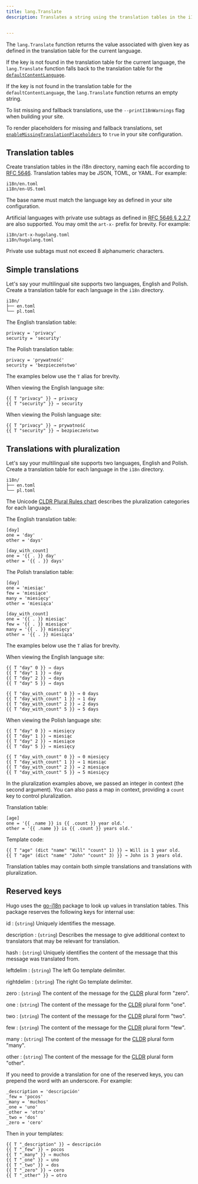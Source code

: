 ```yaml
---
title: lang.Translate
description: Translates a string using the translation tables in the i18n directory.


---
```


The `lang.Translate` function returns the value associated with given key as defined in the translation table for the current language. 

If the key is not found in the translation table for the current language, the `lang.Translate` function falls back to the translation table for the [`defaultContentLanguage`].

[`defaultContentLanguage`]: /getting-started/configuration/#defaultcontentlanguage

If the key is not found in the translation table for the `defaultContentLanguage`, the `lang.Translate` function returns an empty string.


To list missing and fallback translations, use the `--printI18nWarnings` flag when building your site.

To render placeholders for missing and fallback translations, set 
[`enableMissingTranslationPlaceholders`] to `true` in your site configuration.

[`enableMissingTranslationPlaceholders`]: /getting-started/configuration/#enablemissingtranslationplaceholders


## Translation tables

Create translation tables in the i18n directory, naming each file according to [RFC 5646]. Translation tables may be JSON, TOML, or YAML. For example:

```text
i18n/en.toml
i18n/en-US.toml
```

The base name must match the language key as defined in your site configuration.

Artificial languages with private use subtags as defined in [RFC 5646 § 2.2.7] are also supported. You may omit the `art-x-` prefix for brevity. For example:

```text
i18n/art-x-hugolang.toml
i18n/hugolang.toml
```

Private use subtags must not exceed 8 alphanumeric characters.

[RFC 5646]: https://datatracker.ietf.org/doc/html/rfc5646
[RFC 5646 § 2.2.7]: https://datatracker.ietf.org/doc/html/rfc5646#section-2.2.7

## Simple translations

Let's say your multilingual site supports two languages, English and Polish. Create a translation table for each language in the `i18n` directory.

```text
i18n/
├── en.toml
└── pl.toml
```

The English translation table:

```{{< code-toggle file=i18n/en >}}
privacy = 'privacy'
security = 'security'
```

The Polish translation table:

```{{< code-toggle file=i18n/pl >}}
privacy = 'prywatność'
security = 'bezpieczeństwo'
```


The examples below use the `T` alias for brevity.


When viewing the English language site:

```go-html-template
{{ T "privacy" }} → privacy
{{ T "security" }} → security
````

When viewing the Polish language site:

```go-html-template
{{ T "privacy" }} → prywatność
{{ T "security" }} → bezpieczeństwo
```

## Translations with pluralization

Let's say your multilingual site supports two languages, English and Polish. Create a translation table for each language in the `i18n` directory.

```text
i18n/
├── en.toml
└── pl.toml
```

The Unicode [CLDR Plural Rules chart] describes the pluralization categories for each language.

[CLDR Plural Rules chart]: https://www.unicode.org/cldr/charts/43/supplemental/language_plural_rules.html

The English translation table:

```{{< code-toggle file=i18n/en >}}
[day]
one = 'day'
other = 'days'

[day_with_count]
one = '{{ . }} day'
other = '{{ . }} days'
```

The Polish translation table:

```{{< code-toggle file=i18n/pl >}}
[day]
one = 'miesiąc'
few = 'miesiące'
many = 'miesięcy'
other = 'miesiąca'

[day_with_count]
one = '{{ . }} miesiąc'
few = '{{ . }} miesiące'
many = '{{ . }} miesięcy'
other = '{{ . }} miesiąca'
```


The examples below use the `T` alias for brevity.


When viewing the English language site:

```go-html-template
{{ T "day" 0 }} → days
{{ T "day" 1 }} → day
{{ T "day" 2 }} → days
{{ T "day" 5 }} → days

{{ T "day_with_count" 0 }} → 0 days
{{ T "day_with_count" 1 }} → 1 day
{{ T "day_with_count" 2 }} → 2 days
{{ T "day_with_count" 5 }} → 5 days
````

When viewing the Polish language site:

```go-html-template
{{ T "day" 0 }} → miesięcy
{{ T "day" 1 }} → miesiąc
{{ T "day" 2 }} → miesiące
{{ T "day" 5 }} → miesięcy

{{ T "day_with_count" 0 }} → 0 miesięcy
{{ T "day_with_count" 1 }} → 1 miesiąc
{{ T "day_with_count" 2 }} → 2 miesiące
{{ T "day_with_count" 5 }} → 5 miesięcy
```

In the pluralization examples above, we passed an integer in context (the second argument). You can also pass a map in context, providing a `count` key to control pluralization.

Translation table:

```{{< code-toggle file=i18n/en >}}
[age]
one = '{{ .name }} is {{ .count }} year old.'
other = '{{ .name }} is {{ .count }} years old.'
```

Template code:

```go-html-template
{{ T "age" (dict "name" "Will" "count" 1) }} → Will is 1 year old.
{{ T "age" (dict "name" "John" "count" 3) }} → John is 3 years old.
```


Translation tables may contain both simple translations and translations with pluralization.


## Reserved keys

Hugo uses the [go-i18n] package to look up values in translation tables. This package reserves the following keys for internal use:

[go-i18n]: https://github.com/nicksnyder/go-i18n

id
: (`string`) Uniquely identifies the message.

description
: (`string`) Describes the message to give additional context to translators that may be relevant for translation.

hash
: (`string`) Uniquely identifies the content of the message that this message was translated from.

leftdelim
: (`string`) The left Go template delimiter.

rightdelim
: (`string`) The right Go template delimiter.

zero
: (`string`) The content of the message for the [CLDR] plural form "zero".

one
: (`string`) The content of the message for the [CLDR] plural form "one".

two
: (`string`) The content of the message for the [CLDR] plural form "two".

few
: (`string`) The content of the message for the [CLDR] plural form "few".

many
: (`string`) The content of the message for the [CLDR] plural form "many".

other
: (`string`) The content of the message for the [CLDR] plural form "other".

[CLDR]: https://www.unicode.org/cldr/charts/43/supplemental/language_plural_rules.html

If you need to provide a translation for one of the reserved keys, you can prepend the word with an underscore. For example:

```{{< code-toggle file=i18n/es >}}
_description = 'descripción'
_few = 'pocos'
_many = 'muchos'
_one = 'uno'
_other = 'otro'
_two = 'dos'
_zero = 'cero'
```

Then in your templates:

```go-html-template
{{ T "_description" }} → descripción
{{ T "_few" }} → pocos
{{ T "_many" }} → muchos
{{ T "_one" }} → uno
{{ T "_two" }} → dos
{{ T "_zero" }} → cero
{{ T "_other" }} → otro
```
